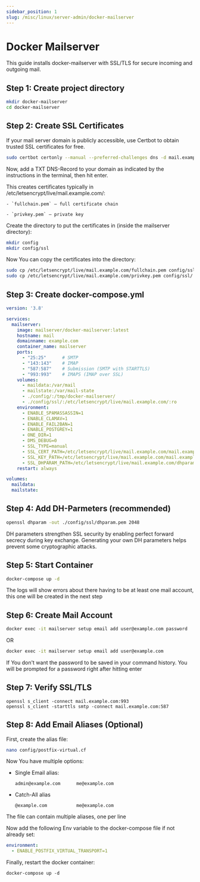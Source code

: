 ```yaml
---
sidebar_position: 1
slug: /misc/linux/server-admin/docker-mailserver
---
```


# Docker Mailserver

This guide installs docker-mailserver with SSL/TLS for secure incoming and outgoing mail.

## Step 1: Create project directory
```bash
mkdir docker-mailserver
cd docker-mailserver
```

## Step 2: Create SSL Certificates
If your mail server domain is publicly accessible, use Certbot to obtain trusted SSL certificates for free.
```bash
sudo certbot certonly --manual --preferred-challenges dns -d mail.example.com
```
Now, add a TXT DNS-Record to your domain as indicated by the instructions in the terminal, then hit enter.

This creates certificates typically in /etc/letsencrypt/live/mail.example.com/:

    - `fullchain.pem` — full certificate chain

    - `privkey.pem` — private key

Create the directory to put the certificates in (inside the mailserver directory):
```bash
mkdir config
mkdir config/ssl
```
Now You can copy the certificates into the directory:
```bash
sudo cp /etc/letsencrypt/live/mail.example.com/fullchain.pem config/ssl/
sudo cp /etc/letsencrypt/live/mail.example.com/privkey.pem config/ssl/
```
## Step 3: Create docker-compose.yml
```yaml
version: '3.8'

services:
  mailserver:
    image: mailserver/docker-mailserver:latest
    hostname: mail
    domainname: example.com
    container_name: mailserver
    ports:
      - "25:25"      # SMTP
      - "143:143"    # IMAP
      - "587:587"    # Submission (SMTP with STARTTLS)
      - "993:993"    # IMAPS (IMAP over SSL)
    volumes:
      - maildata:/var/mail
      - mailstate:/var/mail-state
      - ./config/:/tmp/docker-mailserver/
      - ./config/ssl/:/etc/letsencrypt/live/mail.example.com/:ro
    environment:
      - ENABLE_SPAMASSASSIN=1
      - ENABLE_CLAMAV=1
      - ENABLE_FAIL2BAN=1
      - ENABLE_POSTGREY=1
      - ONE_DIR=1
      - DMS_DEBUG=0
      - SSL_TYPE=manual
      - SSL_CERT_PATH=/etc/letsencrypt/live/mail.example.com/mail.example.com.crt
      - SSL_KEY_PATH=/etc/letsencrypt/live/mail.example.com/mail.example.com.key
      - SSL_DHPARAM_PATH=/etc/letsencrypt/live/mail.example.com/dhparam.pem  # Optional
    restart: always

volumes:
  maildata:
  mailstate:
```

## Step 4: Add DH-Parmeters (recommended)
```bash
openssl dhparam -out ./config/ssl/dhparam.pem 2048
```
DH parameters strengthen SSL security by enabling perfect forward secrecy during key exchange. Generating your own DH parameters helps prevent some cryptographic attacks.

## Step 5: Start Container
```bash
docker-compose up -d
```
The logs will show errors about there having to be at least one mail account, this one will be created in the next step

## Step 6: Create Mail Account
```bash
docker exec -it mailserver setup email add user@example.com password
```
OR
```bash
docker exec -it mailserver setup email add user@example.com
```
If You don't want the password to be saved in your command history. You will be prompted for a password right after hitting enter

## Step 7: Verify SSL/TLS
```
openssl s_client -connect mail.example.com:993
openssl s_client -starttls smtp -connect mail.example.com:587
```

## Step 8: Add Email Aliases (Optional)
First, create the alias file:
```bash
nano config/postfix-virtual.cf
```
Now You have multiple options:
- Single Email alias:
    ```text
    admin@example.com      me@example.com
    ```
- Catch-All alias
    ```text
    @example.com           me@example.com
    ```
The file can contain multiple aliases, one per line

Now add the following Env variable to the docker-compose file if not already set:
```yaml
environment:
  - ENABLE_POSTFIX_VIRTUAL_TRANSPORT=1
```

Finally, restart the docker container:
```
docker-compose up -d
```
